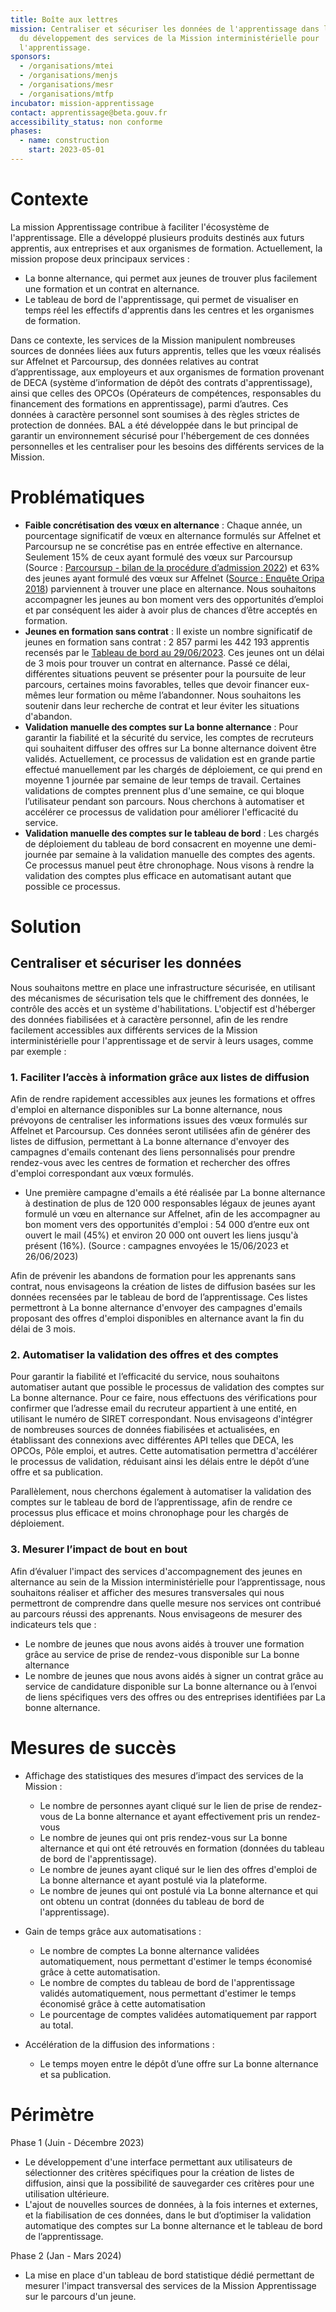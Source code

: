 ```yaml
---
title: Boîte aux lettres
mission: Centraliser et sécuriser les données de l'apprentissage dans le cadre
  du développement des services de la Mission interministérielle pour
  l'apprentissage.
sponsors:
  - /organisations/mtei
  - /organisations/menjs
  - /organisations/mesr
  - /organisations/mtfp
incubator: mission-apprentissage
contact: apprentissage@beta.gouv.fr
accessibility_status: non conforme
phases:
  - name: construction
    start: 2023-05-01
---
```

# **Contexte**

La mission Apprentissage contribue à faciliter l'écosystème de l'apprentissage. Elle a développé plusieurs produits destinés aux futurs apprentis, aux entreprises et aux organismes de formation. Actuellement, la mission propose deux principaux services :

* La bonne alternance, qui permet aux jeunes de trouver plus facilement une formation et un contrat en alternance.
* Le tableau de bord de l'apprentissage, qui permet de visualiser en temps réel les effectifs d'apprentis dans les centres et les organismes de formation.

Dans ce contexte, les services de la Mission manipulent nombreuses sources de données liées aux futurs apprentis, telles que les vœux réalisés sur Affelnet et Parcoursup, des données relatives au contrat d’apprentissage, aux employeurs et aux organismes de formation provenant de DECA (système d’information de dépôt des contrats d'apprentissage), ainsi que celles des OPCOs (Opérateurs de compétences, responsables du financement des formations en apprentissage), parmi d’autres. Ces données à caractère personnel sont soumises à des règles strictes de protection de données. BAL a été développée dans le but principal de garantir un environnement sécurisé pour l'hébergement de ces données personnelles et les centraliser pour les besoins des différents services de la Mission.

# Problématiques

* **Faible concrétisation des vœux en alternance** : Chaque année, un pourcentage significatif de vœux en alternance formulés sur Affelnet et Parcoursup ne se concrétise pas en entrée effective en alternance. Seulement 15% de ceux ayant formulé des vœux sur Parcoursup (Source : [Parcoursup - bilan de la procédure d’admission 2022](https://www.enseignementsup-recherche.gouv.fr/sites/default/files/2022-09/bilan-de-la-proc-dure-d-admission-2022-24379.pdf)) et 63% des jeunes ayant formulé des vœux sur Affelnet ([Source : Enquête Oripa 2018](https://docs.google.com/document/d/1gSxaX3enVisB7X_JPDIgtL1TFcR6jOqJ/edit)) parviennent à trouver une place en alternance. Nous souhaitons accompagner les jeunes au bon moment vers des opportunités d’emploi et par conséquent les aider à avoir plus de chances d’être acceptés en formation.
* **Jeunes en formation sans contrat** : Il existe un nombre significatif de jeunes en formation sans contrat : 2 857 parmi les 442 193 apprentis recensés par le [Tableau de bord au 29/06/2023](https://cfas.apprentissage.beta.gouv.fr/). Ces jeunes ont un délai de 3 mois pour trouver un contrat en alternance. Passé ce délai, différentes situations peuvent se présenter pour la poursuite de leur parcours, certaines moins favorables, telles que devoir financer eux-mêmes leur formation ou même l’abandonner. Nous souhaitons les soutenir dans leur recherche de contrat et leur éviter les situations d'abandon.
* **Validation manuelle des comptes sur La bonne alternance** : Pour garantir la fiabilité et la sécurité du service, les comptes de recruteurs qui souhaitent diffuser des offres sur La bonne alternance doivent être validés. Actuellement, ce processus de validation est en grande partie effectué manuellement par les chargés de déploiement, ce qui prend en moyenne 1 journée par semaine de leur temps de travail. Certaines validations de comptes prennent plus d'une semaine, ce qui bloque l’utilisateur pendant son parcours. Nous cherchons à automatiser et accélérer ce processus de validation pour améliorer l'efficacité du service.
* **Validation manuelle des comptes sur le tableau de bord** : Les chargés de déploiement du tableau de bord consacrent en moyenne une demi-journée par semaine à la validation manuelle des comptes des agents. Ce processus manuel peut être chronophage. Nous visons à rendre la validation des comptes plus efficace en automatisant autant que possible ce processus.

# Solution

## Centraliser et sécuriser les données

Nous souhaitons mettre en place une infrastructure sécurisée, en utilisant des mécanismes de sécurisation tels que le chiffrement des données, le contrôle des accès et un système d'habilitations. L'objectif est d'héberger des données fiabilisées et à caractère personnel, afin de les rendre facilement accessibles aux différents services de la Mission interministérielle pour l'apprentissage et de servir à leurs usages, comme par exemple :

### 1. Faciliter l’accès à information grâce aux listes de diffusion

Afin de rendre rapidement accessibles aux jeunes les formations et offres d'emploi en alternance disponibles sur La bonne alternance, nous prévoyons de centraliser les informations issues des vœux formulés sur Affelnet et Parcoursup. Ces données seront utilisées afin de générer des listes de diffusion, permettant à La bonne alternance d'envoyer des campagnes d'emails contenant des liens personnalisés pour prendre rendez-vous avec les centres de formation et rechercher des offres d'emploi correspondant aux vœux formulés.

* Une première campagne d'emails a été réalisée par La bonne alternance à destination de plus de 120 000 responsables légaux de jeunes ayant formulé un vœu en alternance sur Affelnet, afin de les accompagner au bon moment vers des opportunités d'emploi : 54 000 d’entre eux ont ouvert le mail (45%) et environ 20 000 ont ouvert les liens jusqu'à présent (16%). (Source : campagnes envoyées le 15/06/2023 et 26/06/2023)

Afin de prévenir les abandons de formation pour les apprenants sans contrat, nous envisageons la création de listes de diffusion basées sur les données recensées par le tableau de bord de l’apprentissage. Ces listes permettront à La bonne alternance d'envoyer des campagnes d'emails proposant des offres d'emploi disponibles en alternance avant la fin du délai de 3 mois.

### 2. Automatiser la validation des offres et des comptes

Pour garantir la fiabilité et l’efficacité du service, nous souhaitons automatiser autant que possible le processus de validation des comptes sur La bonne alternance. Pour ce faire, nous effectuons des vérifications pour confirmer que l’adresse email du recruteur appartient à une entité, en utilisant le numéro de SIRET correspondant. Nous envisageons d'intégrer de nombreuses sources de données fiabilisées et actualisées, en établissant des connexions avec différentes API telles que DECA, les OPCOs, Pôle emploi, et autres. Cette automatisation permettra d'accélérer le processus de validation, réduisant ainsi les délais entre le dépôt d’une offre et sa publication.

Parallèlement, nous cherchons également à automatiser la validation des comptes sur le tableau de bord de l’apprentissage, afin de rendre ce processus plus efficace et moins chronophage pour les chargés de déploiement.

### 3. Mesurer l’impact de bout en bout

Afin d’évaluer l'impact des services d'accompagnement des jeunes en alternance au sein de la Mission interministérielle pour l’apprentissage, nous souhaitons réaliser et afficher des mesures transversales qui nous permettront de comprendre dans quelle mesure nos services ont contribué au parcours réussi des apprenants. Nous envisageons de mesurer des indicateurs tels que :

* Le nombre de jeunes que nous avons aidés à trouver une formation grâce au service de prise de rendez-vous disponible sur La bonne alternance
* Le nombre de jeunes que nous avons aidés à signer un contrat grâce au service de candidature disponible sur La bonne alternance ou à l’envoi de liens spécifiques vers des offres ou des entreprises identifiées par La bonne alternance.

# Mesures **de succès**

* Affichage des statistiques des mesures d’impact des services de la Mission :

  * Le nombre de personnes ayant cliqué sur le lien de prise de rendez-vous de La bonne alternance et ayant effectivement pris un rendez-vous
  * Le nombre de jeunes qui ont pris rendez-vous sur La bonne alternance et qui ont été retrouvés en formation (données du tableau de bord de l'apprentissage).
  * Le nombre de jeunes ayant cliqué sur le lien des offres d'emploi de La bonne alternance et ayant postulé via la plateforme.
  * Le nombre de jeunes qui ont postulé via La bonne alternance et qui ont obtenu un contrat (données du tableau de bord de l'apprentissage).
* Gain de temps grâce aux automatisations :

  * Le nombre de comptes La bonne alternance validées automatiquement, nous permettant d'estimer le temps économisé grâce à cette automatisation.
  * Le nombre de comptes du tableau de bord de l'apprentissage validés automatiquement, nous permettant d'estimer le temps économisé grâce à cette automatisation 
  * Le pourcentage de comptes validées automatiquement par rapport au total.
* Accélération de la diffusion des informations :

  * Le temps moyen entre le dépôt d’une offre sur La bonne alternance et sa publication.

# **Périmètre**

Phase 1 (Juin - Décembre 2023)

* Le développement d'une interface permettant aux utilisateurs de sélectionner des critères spécifiques pour la création de listes de diffusion, ainsi que la possibilité de sauvegarder ces critères pour une utilisation ultérieure.
* L'ajout de nouvelles sources de données, à la fois internes et externes, et la fiabilisation de ces données, dans le but d’optimiser la validation automatique des comptes sur La bonne alternance et le tableau de bord de l’apprentissage.

Phase 2 (Jan - Mars 2024)

* La mise en place d'un tableau de bord statistique dédié permettant de mesurer l'impact transversal des services de la Mission Apprentissage sur le parcours d'un jeune.